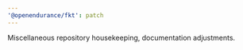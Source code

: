 ```yaml
---
'@openendurance/fkt': patch
---
```


Miscellaneous repository housekeeping, documentation adjustments.

